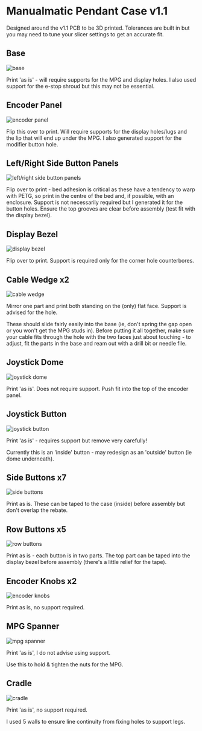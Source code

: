 # Manualmatic Pendant Case v1.1

Designed around the v1.1 PCB to be 3D printed. Tolerances are built in but you may need to tune your slicer settings to get an accurate fit.

## Base
![base](images/base.png)

Print 'as is' - will require supports for the MPG and display holes. I also used support for the e-stop shroud but this may not be essential.


## Encoder Panel
![encoder panel](images/encoder-panel.png)

Flip this over to print. Will require supports for the display holes/lugs and the lip that will end up under the MPG. I also generated support for the modifier button hole.


## Left/Right Side Button Panels
![left/right side button panels](images/side-button-panels.png)

Flip over to print - bed adhesion is critical as these have a tendency to warp with PETG, so print in the centre of the bed and, if possible, with an enclosure.
Support is not necessarily required but I generated it for the button holes.
Ensure the top grooves are clear before assembly (test fit with the display bezel).

## Display Bezel
![display bezel](images/display-bezel.png)

Flip over to print. Support is required only for the corner hole counterbores. 

## Cable Wedge x2

![cable wedge](images/cable-wedge-x2.png)

Mirror one part and print both standing on the (only) flat face. Support is advised for the hole.

These should slide fairly easily into the base (ie, don't spring the gap open or you won't get the MPG studs in). Before putting it all together, make sure your cable fits through the hole with the two faces just about touching - to adjust, fit the parts in the base and ream out with a drill bit or needle file.

## Joystick Dome
![joystick dome](images/joystick-dome.png)

Print 'as is'. Does not require support. Push fit into the top of the encoder panel.

## Joystick Button
![joystick button](images/joystick-button.png)

Print 'as is' - requires support but remove very carefully!

Currently this is an 'inside' button - may redesign as an 'outside' button (ie dome underneath).

## Side Buttons x7
![side buttons](images/side-buttons-x7.png)

Print as is. These can be taped to the case (inside) before assembly but don't overlap the rebate.

## Row Buttons x5
![row buttons](images/row-buttons-x5.png)

Print as is - each button is in two parts. The top part can be taped into the display bezel before assembly (there's a little relief for the tape).

## Encoder Knobs x2

![encoder knobs](images/encoder-knobs-x2.png)

Print as is, no support required.

## MPG Spanner

![mpg spanner](images/mpg-spanner.png)

Print 'as is', I do not advise using support. 

Use this to hold & tighten the nuts for the MPG.

## Cradle

![cradle](images/cradle.png)

Print 'as is', no support required.

I used 5 walls to ensure line continuity from fixing holes to support legs.
